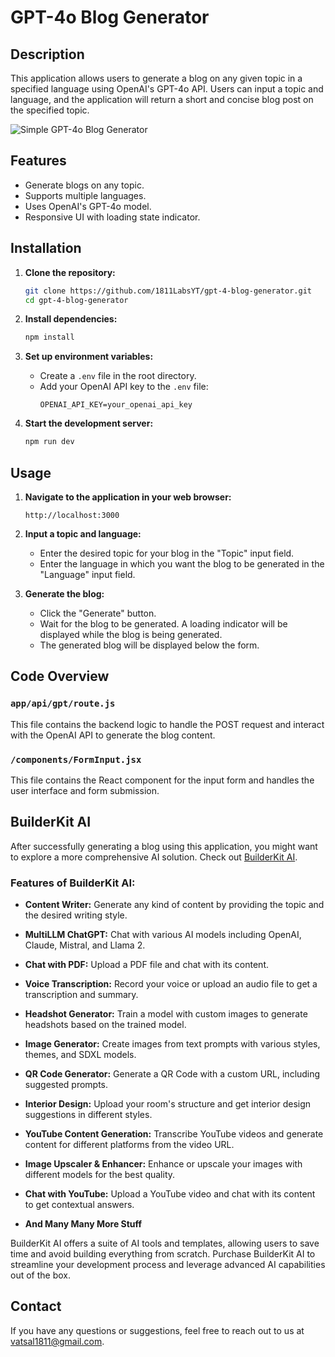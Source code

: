 # GPT-4o Blog Generator

## Description

This application allows users to generate a blog on any given topic in a specified language using OpenAI's GPT-4o API. Users can input a topic and language, and the application will return a short and concise blog post on the specified topic.

<picture>
  <img alt="Simple GPT-4o Blog Generator" src="https://utfs.io/f/b1db7341-741f-4321-9fe0-4343f9723ce4-2qg.png" />
</picture>

## Features

- Generate blogs on any topic.
- Supports multiple languages.
- Uses OpenAI's GPT-4o model.
- Responsive UI with loading state indicator.

## Installation

1. **Clone the repository:**

   ```bash
   git clone https://github.com/1811LabsYT/gpt-4-blog-generator.git
   cd gpt-4-blog-generator
   ```

2. **Install dependencies:**

   ```bash
   npm install
   ```

3. **Set up environment variables:**

   - Create a `.env` file in the root directory.
   - Add your OpenAI API key to the `.env` file:
     ```env
     OPENAI_API_KEY=your_openai_api_key
     ```

4. **Start the development server:**

   ```bash
   npm run dev
   ```

## Usage

1. **Navigate to the application in your web browser:**

   ```
   http://localhost:3000
   ```

2. **Input a topic and language:**

   - Enter the desired topic for your blog in the "Topic" input field.
   - Enter the language in which you want the blog to be generated in the "Language" input field.

3. **Generate the blog:**
   - Click the "Generate" button.
   - Wait for the blog to be generated. A loading indicator will be displayed while the blog is being generated.
   - The generated blog will be displayed below the form.

## Code Overview

### `app/api/gpt/route.js`

This file contains the backend logic to handle the POST request and interact with the OpenAI API to generate the blog content.

### `/components/FormInput.jsx`

This file contains the React component for the input form and handles the user interface and form submission.

## BuilderKit AI

After successfully generating a blog using this application, you might want to explore a more comprehensive AI solution. Check out [BuilderKit AI](https://www.builderkit.ai/).

### Features of BuilderKit AI:

- **Content Writer:** Generate any kind of content by providing the topic and the desired writing style.

- **MultiLLM ChatGPT:** Chat with various AI models including OpenAI, Claude, Mistral, and Llama 2.

- **Chat with PDF:** Upload a PDF file and chat with its content.

- **Voice Transcription:** Record your voice or upload an audio file to get a transcription and summary.

- **Headshot Generator:** Train a model with custom images to generate headshots based on the trained model.

- **Image Generator:** Create images from text prompts with various styles, themes, and SDXL models.

- **QR Code Generator:** Generate a QR Code with a custom URL, including suggested prompts.

- **Interior Design:** Upload your room's structure and get interior design suggestions in different styles.

- **YouTube Content Generation:** Transcribe YouTube videos and generate content for different platforms from the video URL.

- **Image Upscaler & Enhancer:** Enhance or upscale your images with different models for the best quality.

- **Chat with YouTube:** Upload a YouTube video and chat with its content to get contextual answers.

- **And Many Many More Stuff**

BuilderKit AI offers a suite of AI tools and templates, allowing users to save time and avoid building everything from scratch. Purchase BuilderKit AI to streamline your development process and leverage advanced AI capabilities out of the box.

## Contact

If you have any questions or suggestions, feel free to reach out to us at [vatsal1811@gmail.com](mailto:vatsal1811@gmail.com).
